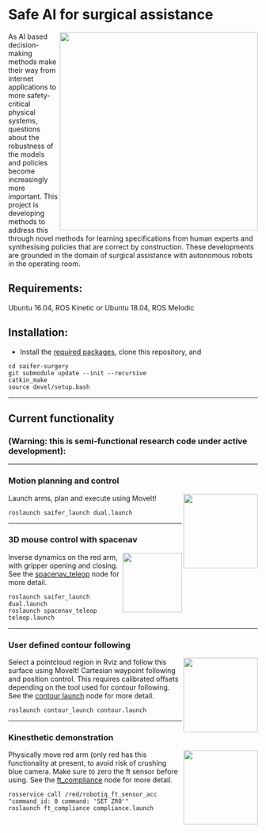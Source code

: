 # Safe AI for surgical assistance

<img align="right" alt="" src="https://github.com/ipab-rad/saifer-surgery/blob/master/docs/images/front.png" width="400" />  As AI based decision-making methods make their way from internet applications to more safety-critical physical systems, questions about the robustness of the models and policies become increasingly more important. This project is developing methods to address this through novel methods for learning specifications from human experts and synthesising policies that are correct by construction. These developments are grounded in the domain of surgical assistance with autonomous robots in the operating room.

## Requirements:

Ubuntu 16.04, ROS Kinetic or Ubuntu 18.04, ROS Melodic

## Installation:

- Install the [required packages](https://github.com/ipab-rad/saifer-surgery/wiki/Required-packages), clone this repository, and
```
cd saifer-surgery
git submodule update --init --recursive
catkin_make
source devel/setup.bash
```
___
## Current functionality 
### (Warning: this is semi-functional research code under active development):

___
### Motion planning and control

<img align="right" alt="" src="https://github.com/ipab-rad/saifer-surgery/blob/master/docs/images/arms.gif" width="150" /> Launch arms, plan and execute using MoveIt!
```
roslaunch saifer_launch dual.launch
```

___

### 3D mouse control with spacenav

<img align="right" alt="" src="http://wiki.ros.org/spacenav_node?action=AttachFile&do=get&target=spacenav.png" width="120" /> Inverse dynamics on the red arm, with gripper opening and closing. See the [spacenav_teleop](./src/saif_control/spacenav_teleop) node for more detail.
```
roslaunch saifer_launch dual.launch
roslaunch spacenav_teleop teleop.launch
```

___
### User defined contour following

<img align="right" alt="" src="https://github.com/ipab-rad/saifer-surgery/blob/master/src/saif_ui/contour_launch/ims/surface.gif" width="150" /> Select a pointcloud region in Rviz and follow this surface using MoveIt! Cartesian waypoint following and position control. This requires calibrated offsets depending on the tool used for contour following. See the [contour launch](./src/saif_ui/contour_launch) node for more detail.
```
roslaunch contour_launch contour.launch
```


___
### Kinesthetic demonstration

<img align="right" alt="" src="https://github.com/ipab-rad/saifer-surgery/blob/master/src/saif_control/ft_compliance/ims/demo.gif" width="150" />Physically move red arm (only red has this functionality at present, to avoid risk of crushing blue camera. Make sure to zero the ft sensor before using. See the [ft_compliance](./src/saif_control/ft_compliance) node for more detail.
```
rosservice call /red/robotiq_ft_sensor_acc "command_id: 0 command: 'SET ZRO'"
roslaunch ft_compliance compliance.launch
```




